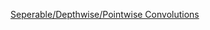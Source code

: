 [Seperable/Depthwise/Pointwise Convolutions](https://towardsdatascience.com/a-basic-introduction-to-separable-convolutions-b99ec3102728)
